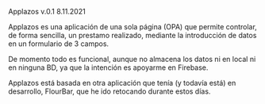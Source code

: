Applazos v.0.1
8.11.2021

Applazos es una aplicación de una sola página (OPA) que permite controlar, de forma sencilla, un prestamo realizado, mediante la introducción de datos en un formulario de 3 campos.

De momento todo es funcional, aunque no almacena los datos ni en local ni en ninguna BD, ya que la intención es apoyarme en Firebase.

Applazos está basada en otra aplicación que tenía (y todavía está) en desarrollo, FlourBar, que he ido retocando durante estos días.